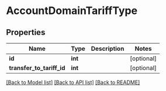 # AccountDomainTariffType

## Properties
Name | Type | Description | Notes
------------ | ------------- | ------------- | -------------
**id** | **int** |  | [optional] 
**transfer_to_tariff_id** | **int** |  | [optional] 

[[Back to Model list]](../README.md#documentation-for-models) [[Back to API list]](../README.md#documentation-for-api-endpoints) [[Back to README]](../README.md)


